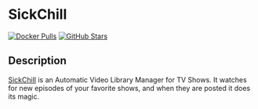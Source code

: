 # SickChill

[![Docker Pulls](https://img.shields.io/docker/pulls/linuxserver/sickchill?style=flat-square&color=607D8B&label=docker%20pulls&logo=docker)](https://hub.docker.com/r/linuxserver/sickchill)
[![GitHub Stars](https://img.shields.io/github/stars/linuxserver/docker-sickchill?style=flat-square&color=607D8B&label=github%20stars&logo=github)](https://github.com/linuxserver/docker-sickchill)

## Description

[SickChill](https://github.com/SickChill/SickChill) is an Automatic Video Library Manager for TV Shows. It watches for new episodes of your favorite shows, and when they are posted it does its magic.
